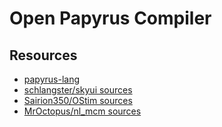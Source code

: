# Open Papyrus Compiler

## Resources

- [papyrus-lang](https://github.com/joelday/papyrus-lang/wiki/Papyrus)
- [schlangster/skyui sources](https://github.com/schlangster/skyui/tree/master/dist/Data/Scripts/Source)
- [Sairion350/OStim sources](https://github.com/Sairion350/OStim/tree/main/Scripts/Source)
- [MrOctopus/nl_mcm sources](https://github.com/MrOctopus/nl_mcm/tree/main/main/source)
